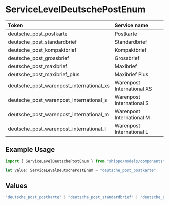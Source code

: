 # ServiceLevelDeutschePostEnum

|Token | Service name|
|:---|:---|
| deutsche_post_postkarte | Postkarte|
| deutsche_post_standardbrief | Standardbrief|
| deutsche_post_kompaktbrief | Kompaktbrief|
| deutsche_post_grossbrief | Grossbrief|
| deutsche_post_maxibrief | Maxibrief|
| deutsche_post_maxibrief_plus | Maxibrief Plus|
| deutsche_post_warenpost_international_xs | Warenpost International XS|
| deutsche_post_warenpost_international_s | Warenpost International S|
| deutsche_post_warenpost_international_m | Warenpost International M|
| deutsche_post_warenpost_international_l | Warenpost International L|


## Example Usage

```typescript
import { ServiceLevelDeutschePostEnum } from "shippo/models/components";

let value: ServiceLevelDeutschePostEnum = "deutsche_post_postkarte";
```

## Values

```typescript
"deutsche_post_postkarte" | "deutsche_post_standardbrief" | "deutsche_post_kompaktbrief" | "deutsche_post_grossbrief" | "deutsche_post_maxibrief" | "deutsche_post_maxibrief_plus" | "deutsche_post_warenpost_international_xs" | "deutsche_post_warenpost_international_s" | "deutsche_post_warenpost_international_m" | "deutsche_post_warenpost_international_l"
```